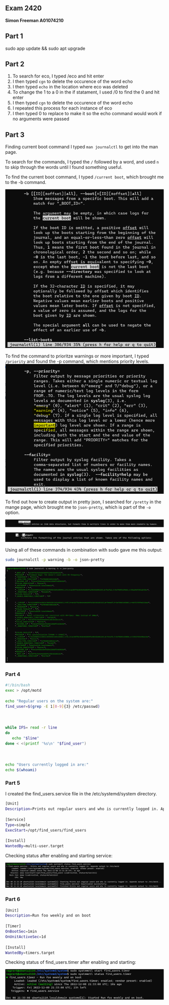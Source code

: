 ## Exam 2420
**Simon Freeman A01074210**

## Part 1
sudo app update && sudo apt upgrade

## Part 2
1. To search for eco, I typed /eco and hit enter
2. I then typed `cgn` to delete the occurence of the word echo
3. I then typed `echo` in the location where eco was deleted
4. To change the 1 to a 0 in the if statament, I used /0 to find the 0 and hit enter
5. I then typed `cgn` to delete the occurence of the word echo
6. I repeated this process for each instance of eco
7. I then typed 0 to replace to make it so the echo command would work if no arguments were passed


## Part 3

Finding current boot command
I typed `man journalctl` to get into the man page.

To search for the commands, I typed the `/` followed by a word, and used `n` to skip through the words until I found something useful.

To find the current boot command, I typed `/current boot`, which brought me to the -b command.

![part_3_bcommand](Images/part3_currentBoot.png)

To find the command to prioritze warnings or more important, I typed `/priority` and found the -p command, which mentions priority levels.
![part3_warning_important](Images/part3_warning_important.png)

To find out how to create output in pretty json, I searched for `/pretty` in the mange page, which brought me to `json-pretty`, which is part of the `-o` option.

![part3_json_pretty](Images/part3_json_pretty.png)

![part_3_o_command](Images/part_3_o_command.png)

Using all of these commands in combination with sudo gave me this output:

```bash
sudo journalctl -p warning -b -o json-pretty
```

![part_3_using_command](Images/part_3_using_command.png)


### Part 4

```bash
#!/bin/bash
exec > /opt/motd

echo "Regular users on the system are:"
find_user=$(grep -E 1[0-9]{3} /etc/passwd)



while IFS= read -r line
do
   echo "$line"
done < <(printf '%s\n' "$find_user")



echo "Users currently logged in are:"
echo $(whoami)
```

### Part 5

I created the find_users.service file in the /etc/systemd/system directory.

```bash
[Unit]
Description=Prints out regular users and who is currently logged in. Appends output to /etc/motd

[Service]
Type=simple
ExecStart=/opt/find_users/find_users

[Install]
WantedBy=multi-user.target
```


Checking status after enabling and starting service:

![part5_status](Images/part5_status.png)

### Part 6

```bash
[Unit]
Description=Run foo weekly and on boot

[Timer]
OnBootSec=1min
OnUnitActiveSec=1d

[Install]
WantedBy=timers.target
```

Checking status of find_users.timer after enabling and starting:

![part6_status_timer](Images/part6_status_timer.png)

